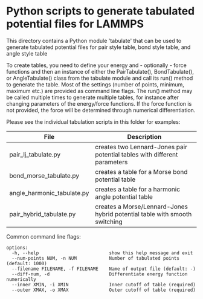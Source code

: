 # Python scripts to generate tabulated potential files for LAMMPS

This directory contains a Python module 'tabulate' that can be used to
generate tabulated potential files for pair style table, bond style
table, and angle style table

To create tables, you need to define your energy and - optionally -
force functions and then an instance of either the PairTabulate(),
BondTabulate(), or AngleTabulate() class from the tabulate module and
call its run() method to generate the table.  Most of the settings
(number of points, minimum, maximum etc.) are provided as command line
flags.  The run() method may be called multiple times to generate
multiple tables, for instance after changing parameters of the
energy/force functions.  If the force function is not provided, the
force will be determined through numerical differentiation.

Please see the individual tabulation scripts in this folder for examples:

| File                       | Description                                                                |
| ---------------------------|----------------------------------------------------------------------------|
| pair_lj_tabulate.py        | creates two Lennard-Jones pair potential tables with different parameters  |
| bond_morse_tabulate.py     | creates a table for a Morse bond potential table                           |
| angle_harmonic_tabulate.py | creates a table for a harmonic angle potential table                       |
| pair_hybrid_tabulate.py    | creates a Morse/Lennard-Jones hybrid potential table with smooth switching |

Common command line flags:

```
options:
  -h, --help                          show this help message and exit
  --num-points NUM, -n NUM            Number of tabulated points (default: 1000)
  --filename FILENAME, -f FILENAME    Name of output file (default: -)
  --diff-num, -d                      Differentiate energy function numerically
  --inner XMIN, -i XMIN               Inner cutoff of table (required)
  --outer XMAX, -o XMAX               Outer cutoff of table (required)
```

